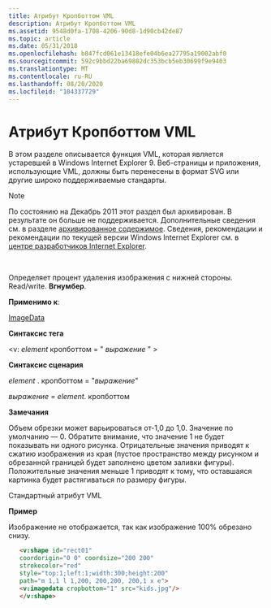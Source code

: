 ```yaml
---
title: Атрибут Кропботтом VML
description: Атрибут Кропботтом VML
ms.assetid: 9548d0fa-1708-4206-90d8-1d90cb42de87
ms.topic: article
ms.date: 05/31/2018
ms.openlocfilehash: b847fcd061e13418efe04b6ea27795a19002abf0
ms.sourcegitcommit: 592c9bbd22ba69802dc353bcb5eb30699f9e9403
ms.translationtype: MT
ms.contentlocale: ru-RU
ms.lasthandoff: 08/20/2020
ms.locfileid: "104337729"
---
```

# <a name="vml-cropbottom-attribute"></a>Атрибут Кропботтом VML

В этом разделе описывается функция VML, которая является устаревшей в Windows Internet Explorer 9. Веб-страницы и приложения, использующие VML, должны быть перенесены в формат SVG или другие широко поддерживаемые стандарты.

> [!Note]  
> По состоянию на Декабрь 2011 этот раздел был архивирован. В результате он больше не поддерживается. Дополнительные сведения см. в разделе [архивированное содержимое](/previous-versions/windows/internet-explorer/ie-developer/). Сведения, рекомендации и рекомендации по текущей версии Windows Internet Explorer см. в [центре разработчиков Internet Explorer](https://msdn.microsoft.com/ie/).

 

Определяет процент удаления изображения с нижней стороны. Read/write. **Вгнумбер**.

**Применимо к**:

[ImageData](msdn-online-vml-imagedata-element.md)

**Синтаксис тега**

<v: *element* кропботтом = " *выражение* " >

**Синтаксис сценария**

*element* . кропботтом = "*выражение*"

*выражение* = *element*. кропботтом

**Замечания**

Объем обрезки может варьироваться от-1,0 до 1,0. Значение по умолчанию — 0. Обратите внимание, что значение 1 не будет показывать ни одного рисунка. Отрицательные значения приводят к сжатию изображения из края (пустое пространство между рисунком и обрезанной границей будет заполнено цветом заливки фигуры). Положительные значения меньше 1 приводят к тому, что оставшаяся картинка будет растягиваться по размеру фигуры.

Стандартный атрибут VML

**Пример**

Изображение не отображается, так как изображение 100% обрезано снизу.


```HTML
   <v:shape id="rect01"
   coordorigin="0 0" coordsize="200 200"
   strokecolor="red"
   style="top:1;left:1;width:300;height:200"
   path="m 1,1 l 1,200, 200,200, 200,1 x e">
   <v:imagedata cropbottom="1" src="kids.jpg"/>
   </v:shape>
```



 

 